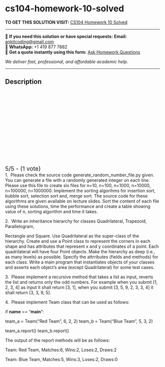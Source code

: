 # cs104-homework-10-solved
**TO GET THIS SOLUTION VISIT:** [CS104 Homework 10 Solved](https://www.ankitcodinghub.com/product/cs-104-homework-10-solved/)


---

📩 **If you need this solution or have special requests:** **Email:** ankitcoding@gmail.com  
📱 **WhatsApp:** +1 419 877 7882  
📄 **Get a quote instantly using this form:** [Ask Homework Questions](https://www.ankitcodinghub.com/services/ask-homework-questions/)

*We deliver fast, professional, and affordable academic help.*

---

<h2>Description</h2>



<div class="kk-star-ratings kksr-auto kksr-align-center kksr-valign-top" data-payload="{&quot;align&quot;:&quot;center&quot;,&quot;id&quot;:&quot;109326&quot;,&quot;slug&quot;:&quot;default&quot;,&quot;valign&quot;:&quot;top&quot;,&quot;ignore&quot;:&quot;&quot;,&quot;reference&quot;:&quot;auto&quot;,&quot;class&quot;:&quot;&quot;,&quot;count&quot;:&quot;1&quot;,&quot;legendonly&quot;:&quot;&quot;,&quot;readonly&quot;:&quot;&quot;,&quot;score&quot;:&quot;5&quot;,&quot;starsonly&quot;:&quot;&quot;,&quot;best&quot;:&quot;5&quot;,&quot;gap&quot;:&quot;4&quot;,&quot;greet&quot;:&quot;Rate this product&quot;,&quot;legend&quot;:&quot;5\/5 - (1 vote)&quot;,&quot;size&quot;:&quot;24&quot;,&quot;title&quot;:&quot;CS104 Homework 10 Solved&quot;,&quot;width&quot;:&quot;138&quot;,&quot;_legend&quot;:&quot;{score}\/{best} - ({count} {votes})&quot;,&quot;font_factor&quot;:&quot;1.25&quot;}">

<div class="kksr-stars">

<div class="kksr-stars-inactive">
            <div class="kksr-star" data-star="1" style="padding-right: 4px">


<div class="kksr-icon" style="width: 24px; height: 24px;"></div>
        </div>
            <div class="kksr-star" data-star="2" style="padding-right: 4px">


<div class="kksr-icon" style="width: 24px; height: 24px;"></div>
        </div>
            <div class="kksr-star" data-star="3" style="padding-right: 4px">


<div class="kksr-icon" style="width: 24px; height: 24px;"></div>
        </div>
            <div class="kksr-star" data-star="4" style="padding-right: 4px">


<div class="kksr-icon" style="width: 24px; height: 24px;"></div>
        </div>
            <div class="kksr-star" data-star="5" style="padding-right: 4px">


<div class="kksr-icon" style="width: 24px; height: 24px;"></div>
        </div>
    </div>

<div class="kksr-stars-active" style="width: 138px;">
            <div class="kksr-star" style="padding-right: 4px">


<div class="kksr-icon" style="width: 24px; height: 24px;"></div>
        </div>
            <div class="kksr-star" style="padding-right: 4px">


<div class="kksr-icon" style="width: 24px; height: 24px;"></div>
        </div>
            <div class="kksr-star" style="padding-right: 4px">


<div class="kksr-icon" style="width: 24px; height: 24px;"></div>
        </div>
            <div class="kksr-star" style="padding-right: 4px">


<div class="kksr-icon" style="width: 24px; height: 24px;"></div>
        </div>
            <div class="kksr-star" style="padding-right: 4px">


<div class="kksr-icon" style="width: 24px; height: 24px;"></div>
        </div>
    </div>
</div>


<div class="kksr-legend" style="font-size: 19.2px;">
            5/5 - (1 vote)    </div>
    </div>
1.&nbsp; Please check the source code generate_random_number_file.py given. You can generate a file with a randomly generated integer on each line. Please use this file to create six files for n=10, n=100, n=1000, n=10000, n=100000, n=1000000. Implement the sorting algorihms for insertion sort, bubble sort, selection sort and, merge sort. The source code for these algorithms are given available on lecture slides. Sort the content of each file using these solutions, time the performance and create a table showing value of n, sorting algorithm and time it takes.

2.&nbsp; Write an inheritance hierarchy for classes Quadrilateral, Trapezoid, Parallelogram,

Rectangle and Square. Use Quadrilateral as the super-class of the hierarchy. Create and use a Point class to represent the corners in each shape and has attributes that represent x and y coordinates of a point. Each quadrilateral will have four Point objects. Make the hierarchy as deep (i.e., as many levels) as possible. Specify the attrributes (fields and methods) for each class. Write a main program that instantiates objects of your classes and asserts each object’s area (except Quadrilateral) for some test cases.

3.&nbsp; Please implement a recursive method that takes a list as input, reverts the list and returns only the odd numbers. For example when you submit [1, 2, 3, 4] as input it shall return [3, 1], when you submit [3, 5, 9, 2, 3, 3, 4] it shall return [3, 3, 9, 5].

4.&nbsp; Please implement Team class that can be used as follows:

if __name__ == “__main__”:

team_a = Team(“Red Team”, 6, 2, 2) team_b = Team(“Blue Team”, 5, 3, 2)

team_a.report() team_b.report()

The output of the report methods will be as follows:

Team: Red Team, Matches:6, Wins:2, Loses:2, Draws:2

Team: Blue Team, Matches:5, Wins:3, Loses:2, Draws:0
